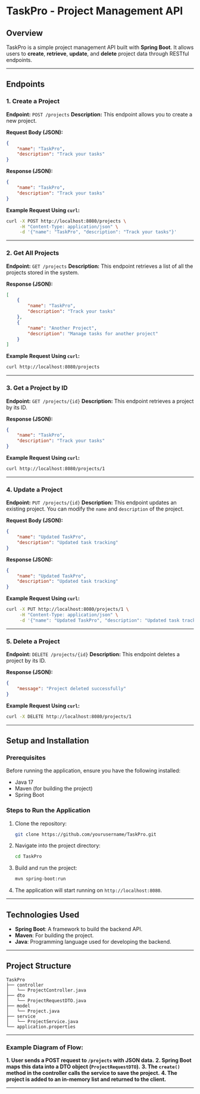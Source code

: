 
# TaskPro - Project Management API

## Overview

TaskPro is a simple project management API built with **Spring Boot**. It allows users to **create**, **retrieve**, **update**, and **delete** project data through RESTful endpoints.

---

## Endpoints

### 1. Create a Project

**Endpoint:** `POST /projects`
**Description:** This endpoint allows you to create a new project.

**Request Body (JSON):**

```json
{
    "name": "TaskPro",
    "description": "Track your tasks"
}
```

**Response (JSON):**

```json
{
    "name": "TaskPro",
    "description": "Track your tasks"
}
```

**Example Request Using `curl`:**

```bash
curl -X POST http://localhost:8080/projects \
     -H "Content-Type: application/json" \
     -d '{"name": "TaskPro", "description": "Track your tasks"}'
```

---

### 2. Get All Projects

**Endpoint:** `GET /projects`
**Description:** This endpoint retrieves a list of all the projects stored in the system.

**Response (JSON):**

```json
[
    {
        "name": "TaskPro",
        "description": "Track your tasks"
    },
    {
        "name": "Another Project",
        "description": "Manage tasks for another project"
    }
]
```

**Example Request Using `curl`:**

```bash
curl http://localhost:8080/projects
```

---

### 3. Get a Project by ID

**Endpoint:** `GET /projects/{id}`
**Description:** This endpoint retrieves a project by its ID.

**Response (JSON):**

```json
{
    "name": "TaskPro",
    "description": "Track your tasks"
}
```

**Example Request Using `curl`:**

```bash
curl http://localhost:8080/projects/1
```

---

### 4. Update a Project

**Endpoint:** `PUT /projects/{id}`
**Description:** This endpoint updates an existing project. You can modify the `name` and `description` of the project.

**Request Body (JSON):**

```json
{
    "name": "Updated TaskPro",
    "description": "Updated task tracking"
}
```

**Response (JSON):**

```json
{
    "name": "Updated TaskPro",
    "description": "Updated task tracking"
}
```

**Example Request Using `curl`:**

```bash
curl -X PUT http://localhost:8080/projects/1 \
     -H "Content-Type: application/json" \
     -d '{"name": "Updated TaskPro", "description": "Updated task tracking"}'
```

---

### 5. Delete a Project

**Endpoint:** `DELETE /projects/{id}`
**Description:** This endpoint deletes a project by its ID.

**Response (JSON):**

```json
{
    "message": "Project deleted successfully"
}
```

**Example Request Using `curl`:**

```bash
curl -X DELETE http://localhost:8080/projects/1
```

---

## Setup and Installation

### Prerequisites

Before running the application, ensure you have the following installed:

* Java 17
* Maven (for building the project)
* Spring Boot

### Steps to Run the Application

1. Clone the repository:

   ```bash
   git clone https://github.com/yourusername/TaskPro.git
   ```

2. Navigate into the project directory:

   ```bash
   cd TaskPro
   ```

3. Build and run the project:

   ```bash
   mvn spring-boot:run
   ```

4. The application will start running on `http://localhost:8080`.

---

## Technologies Used

* **Spring Boot**: A framework to build the backend API.
* **Maven**: For building the project.
* **Java**: Programming language used for developing the backend.

---

## Project Structure

```
TaskPro
├── controller
│   └── ProjectController.java
├── dto
│   └── ProjectRequestDTO.java
├── model
│   └── Project.java
├── service
│   └── ProjectService.java
└── application.properties
```


---

### Example Diagram of Flow:

**1. User sends a POST request to `/projects` with JSON data.**
**2. Spring Boot maps this data into a DTO object (`ProjectRequestDTO`).**
**3. The `create()` method in the controller calls the service to save the project.**
**4. The project is added to an in-memory list and returned to the client.**

---
